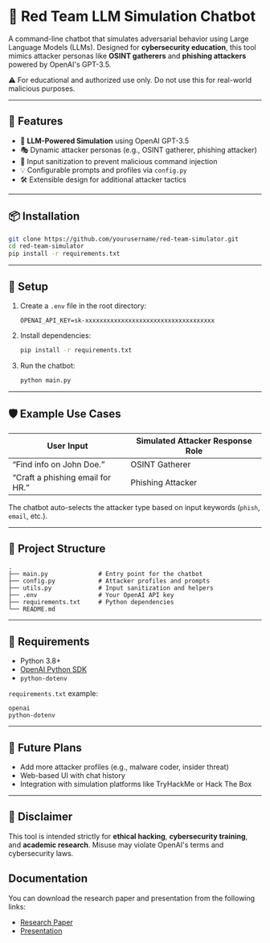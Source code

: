 # 🔴 Red Team LLM Simulation Chatbot

A command-line chatbot that simulates adversarial behavior using Large Language Models (LLMs). Designed for **cybersecurity education**, this tool mimics attacker personas like **OSINT gatherers** and **phishing attackers** powered by OpenAI's GPT-3.5.

⚠️ For educational and authorized use only. Do not use this for real-world malicious purposes.

---

## 🚀 Features

- 🧠 **LLM-Powered Simulation** using OpenAI GPT-3.5
- 🎭 Dynamic attacker personas (e.g., OSINT gatherer, phishing attacker)
- 🧼 Input sanitization to prevent malicious command injection
- 💡 Configurable prompts and profiles via `config.py`
- 🛠 Extensible design for additional attacker tactics

---

## 📦 Installation

```bash
git clone https://github.com/yourusername/red-team-simulator.git
cd red-team-simulator
pip install -r requirements.txt
```

---

## 🔧 Setup

1. Create a `.env` file in the root directory:
    ```env
    OPENAI_API_KEY=sk-xxxxxxxxxxxxxxxxxxxxxxxxxxxxxxxxxxxx
    ```

2. Install dependencies:
    ```bash
    pip install -r requirements.txt
    ```

3. Run the chatbot:
    ```bash
    python main.py
    ```

---

## 🛡️ Example Use Cases

| User Input                         | Simulated Attacker Response Role     |
|-----------------------------------|--------------------------------------|
| “Find info on John Doe.”          | OSINT Gatherer                       |
| “Craft a phishing email for HR.”  | Phishing Attacker                    |

The chatbot auto-selects the attacker type based on input keywords (`phish`, `email`, etc.).

---

## 📁 Project Structure

```
.
├── main.py              # Entry point for the chatbot
├── config.py            # Attacker profiles and prompts
├── utils.py             # Input sanitization and helpers
├── .env                 # Your OpenAI API key
├── requirements.txt     # Python dependencies
└── README.md
```

---

## 🧪 Requirements

- Python 3.8+
- [OpenAI Python SDK](https://pypi.org/project/openai/)
- `python-dotenv`

`requirements.txt` example:

```
openai
python-dotenv
```

---

## 🧰 Future Plans

- Add more attacker profiles (e.g., malware coder, insider threat)
- Web-based UI with chat history
- Integration with simulation platforms like TryHackMe or Hack The Box

---

## 🙏 Disclaimer

This tool is intended strictly for **ethical hacking**, **cybersecurity training**, and **academic research**. Misuse may violate OpenAI's terms and cybersecurity laws.
## Documentation

You can download the research paper and presentation from the following links:

- [Research Paper](documentation/ResearchPaper.pdf)
- [Presentation](documentation/Presentation.pdf)